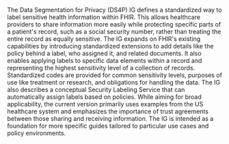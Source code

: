The Data Segmentation for Privacy (DS4P) IG defines a standardized way to label sensitive health information within FHIR. This allows healthcare providers to share information more easily while protecting specific parts of a patient's record, such as a social security number, rather than treating the entire record as equally sensitive. The IG expands on FHIR's existing capabilities by introducing standardized extensions to add details like the policy behind a label, who assigned it, and related documents. It also enables applying labels to specific data elements within a record and representing the highest sensitivity level of a collection of records. Standardized codes are provided for common sensitivity levels, purposes of use like treatment or research, and obligations for handling the data. The IG also describes a conceptual Security Labeling Service that can automatically assign labels based on policies. While aiming for broad applicability, the current version primarily uses examples from the US healthcare system and emphasizes the importance of trust agreements between those sharing and receiving information. The IG is intended as a foundation for more specific guides tailored to particular use cases and policy environments. 
